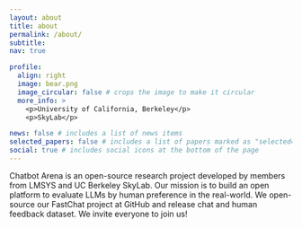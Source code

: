```yaml
---
layout: about
title: about
permalink: /about/
subtitle:
nav: true

profile:
  align: right
  image: bear.png
  image_circular: false # crops the image to make it circular
  more_info: >
    <p>University of California, Berkeley</p>
    <p>SkyLab</p>

news: false # includes a list of news items
selected_papers: false # includes a list of papers marked as "selected={true}"
social: true # includes social icons at the bottom of the page
---
```


Chatbot Arena is an open-source research project developed by members from LMSYS and UC Berkeley SkyLab. Our mission is to build an open platform to evaluate LLMs by human preference in the real-world. We open-source our FastChat project at GitHub and release chat and human feedback dataset. We invite everyone to join us!
